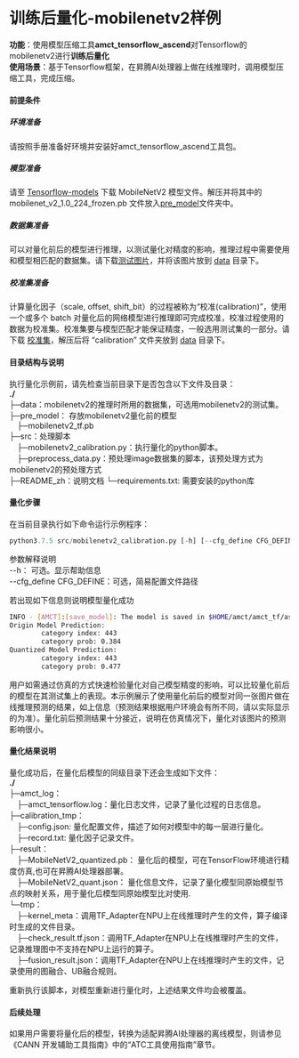 # 训练后量化-mobilenetv2样例
**功能**：使用模型压缩工具**amct_tensorflow_ascend**对Tensorflow的mobilenetv2进行**训练后量化**   
**使用场景**：基于Tensorflow框架，在昇腾AI处理器上做在线推理时，调用模型压缩工具，完成压缩。

#### 前提条件
##### 环境准备
请按照手册准备好环境并安装好amct_tensorflow_ascend工具包。
##### 模型准备
请至
[Tensorflow-models](https://storage.googleapis.com/mobilenet_v2/checkpoints/mobilenet_v2_1.0_224.tgz)
下载 MobileNetV2 模型文件。解压并将其中的 mobilenet_v2_1.0_224_frozen.pb 文件放入[pre_model](./pre_model)文件夹中。
##### 数据集准备
可以对量化前后的模型进行推理，以测试量化对精度的影响，推理过程中需要使用和模型相匹配的数据集。请下载[测试图片](https://obs-9be7.obs.cn-east-2.myhuaweicloud.com/models/mobilenet_v2_calibration/classification.jpg)，并将该图片放到 [data](./data/) 目录下。
##### 校准集准备
计算量化因子（scale, offset, shift_bit）的过程被称为“校准(calibration)”，使用一个或多个 batch 对量化后的网络模型进行推理即可完成校准，校准过程使用的数据为校准集。校准集要与模型匹配才能保证精度，一般选用测试集的一部分。请下载
[校准集](https://obs-9be7.obs.cn-east-2.myhuaweicloud.com/models/mobilenet_v2_calibration/calibration.rar)，解压后将 “calibration” 文件夹放到 [data](./data/) 目录下。

#### 目录结构与说明
执行量化示例前，请先检查当前目录下是否包含以下文件及目录：  
**./**   
├─data：mobilenetv2的推理时所用的数据集，可选用mobilenetv2的测试集。    
├─pre_model： 存放mobilenetv2量化前的模型  
&emsp;├─mobilenetv2_tf.pb   
├─src：处理脚本   
&emsp;├─mobilenetv2_calibration.py：执行量化的python脚本。  
&emsp;├─preprocess_data.py：预处理image数据集的脚本，该预处理方式为mobilenetv2的预处理方式   
├─README_zh：说明文档
└─requirements.txt: 需要安装的python库

#### 量化步骤
在当前目录执行如下命令运行示例程序：
```python
python3.7.5 src/mobilenetv2_calibration.py [-h] [--cfg_define CFG_DEFINE]
```
参数解释说明   
--h： 可选。显示帮助信息   
--cfg_define CFG_DEFINE：可选，简易配置文件路径

若出现如下信息则说明模型量化成功
```bash
INFO - [AMCT]:[save_model]: The model is saved in $HOME/amct/amct_tf/ascend_sample/mobilenetv2/result/MobileNetV2_ascend_quantized.pb
Origin Model Prediction:
        category index: 443
        category prob: 0.384
Quantized Model Prediction:
        category index: 443
        category prob: 0.477
```
用户如需通过仿真的方式快速检验量化对自己模型精度的影响，可以比较量化前后的模型在其测试集上的表现。本示例展示了使用量化前后的模型对同一张图片做在线推理预测的结果，如上信息（预测结果根据用户环境会有所不同，请以实际显示的为准）。量化前后预测结果十分接近，说明在仿真情况下，量化对该图片的预测影响很小。

#### 量化结果说明
量化成功后，在量化后模型的同级目录下还会生成如下文件：   
**./**   
├─amct_log：   
&emsp;├─amct_tensorflow.log：量化日志文件，记录了量化过程的日志信息。  
├─calibration_tmp：  
&emsp;├─config.json: 量化配置文件，描述了如何对模型中的每一层进行量化。   
&emsp;├─record.txt: 量化因子记录文件。     
├─result：   
&emsp;├─MobileNetV2_quantized.pb： 量化后的模型，可在TensorFlow环境进行精度仿真,也可在昇腾AI处理器部署。   
&emsp;├─MobileNetV2_quant.json： 量化信息文件，记录了量化模型同原始模型节点的映射关系，用于量化后模型同原始模型比对使用.   
└─tmp：   
&emsp;├─kernel_meta：调用TF_Adapter在NPU上在线推理时产生的文件，算子编译时生成的文件目录。    
&emsp;├─check_result.tf.json：调用TF_Adapter在NPU上在线推理时产生的文件，记录推理图中不支持在NPU上运行的算子。  
&emsp;├─fusion_result.json：调用TF_Adapter在NPU上在线推理时产生的文件，记录使用的图融合、UB融合规则。   

重新执行该脚本，对模型重新进行量化时，上述结果文件均会被覆盖。

#### 后续处理
如果用户需要将量化后的模型，转换为适配昇腾AI处理器的离线模型，则请参见《CANN 开发辅助工具指南》中的“ATC工具使用指南”章节。